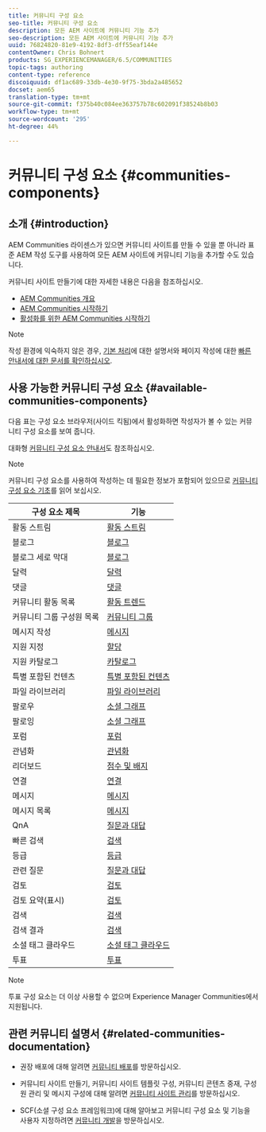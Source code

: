 ```yaml
---
title: 커뮤니티 구성 요소
seo-title: 커뮤니티 구성 요소
description: 모든 AEM 사이트에 커뮤니티 기능 추가
seo-description: 모든 AEM 사이트에 커뮤니티 기능 추가
uuid: 76824820-81e9-4192-8df3-dff55eaf144e
contentOwner: Chris Bohnert
products: SG_EXPERIENCEMANAGER/6.5/COMMUNITIES
topic-tags: authoring
content-type: reference
discoiquuid: df1ac689-33db-4e30-9f75-3bda2a485652
docset: aem65
translation-type: tm+mt
source-git-commit: f375b40c084ee363757b78c602091f38524b8b03
workflow-type: tm+mt
source-wordcount: '295'
ht-degree: 44%

---
```



# 커뮤니티 구성 요소 {#communities-components}

## 소개 {#introduction}

AEM Communities 라이센스가 있으면 커뮤니티 사이트를 만들 수 있을 뿐 아니라 표준 AEM 작성 도구를 사용하여 모든 AEM 사이트에 커뮤니티 기능을 추가할 수도 있습니다.

커뮤니티 사이트 만들기에 대한 자세한 내용은 다음을 참조하십시오.

* [AEM Communities 개요](/help/communities/overview.md)
* [AEM Communities 시작하기](/help/communities/getting-started.md)
* [활성화를 위한 AEM Communities 시작하기](/help/communities/getting-started-enablement.md)

>[!NOTE]
>
>작성 환경에 익숙하지 않은 경우, [기본 처리](/help/sites-authoring/basic-handling.md)에 대한 설명서와 페이지 작성에 대한 [빠른 안내서에 대한 문서를 확인하십시오](/help/sites-authoring/qg-page-authoring.md).

## 사용 가능한 커뮤니티 구성 요소 {#available-communities-components}

다음 표는 구성 요소 브라우저(사이드 킥됨)에서 활성화하면 작성자가 볼 수 있는 커뮤니티 구성 요소를 보여 줍니다.

대화형 [커뮤니티 구성 요소 안내서](/help/communities/components-guide.md)도 참조하십시오.

>[!NOTE]
>
>커뮤니티 구성 요소를 사용하여 작성하는 데 필요한 정보가 포함되어 있으므로 [커뮤니티 구성 요소 기초](/help/communities/basics.md)를 읽어 보십시오.

| **구성 요소 제목** | **기능** |
|---|---|
| 활동 스트림 | [활동 스트림](/help/communities/activities.md) |
| 블로그 | [블로그](/help/communities/blog-feature.md) |
| 블로그 세로 막대 | [블로그](/help/communities/blog-feature.md) |
| 달력 | [달력](/help/communities/calendar.md) |
| 댓글 | [댓글](/help/communities/comments.md) |
| 커뮤니티 활동 목록 | [활동 트렌드](/help/communities/trends.md) |
| 커뮤니티 그룹 구성원 목록 | [커뮤니티 그룹](/help/communities/creating-groups.md) |
| 메시지 작성 | [메시지](/help/communities/configure-messaging.md) |
| 지원 지정 | [할당](/help/communities/assignments.md) |
| 지원 카탈로그 | [카탈로그](/help/communities/catalog.md) |
| 특별 포함된 컨텐츠 | [특별 포함된 컨텐츠](/help/communities/featured.md) |
| 파일 라이브러리 | [파일 라이브러리](/help/communities/file-library.md) |
| 팔로우 | [소셜 그래프](/help/communities/socialgraph.md) |
| 팔로잉 | [소셜 그래프](/help/communities/socialgraph.md) |
| 포럼 | [포럼](/help/communities/forum.md) |
| 관념화 | [관념화](/help/communities/ideation-feature.md) |
| 리더보드 | [점수 및 배지](/help/communities/enabling-leaderboard.md) |
| 연결 | [연결](/help/communities/liking.md) |
| 메시지 | [메시지](/help/communities/configure-messaging.md) |
| 메시지 목록 | [메시지](/help/communities/configure-messaging.md) |
| QnA | [질문과 대답](/help/communities/working-with-qna.md) |
| 빠른 검색 | [검색](/help/communities/search.md) |
| 등급 | [등급](/help/communities/rating.md) |
| 관련 질문 | [질문과 대답](/help/communities/working-with-qna.md) |
| 검토 | [검토](/help/communities/reviews.md) |
| 검토 요약(표시) | [검토](/help/communities/reviews.md) |
| 검색 | [검색](/help/communities/search.md) |
| 검색 결과 | [검색](/help/communities/search.md) |
| 소셜 태그 클라우드 | [소셜 태그 클라우드](/help/communities/tagcloud.md) |
| 투표 | [투표](/help/communities/voting.md) |

>[!NOTE]
>
>투표 구성 요소는 더 이상 사용할 수 없으며 Experience Manager Communities에서 지원됩니다.

## 관련 커뮤니티 설명서 {#related-communities-documentation}

* 권장 배포에 대해 알려면 [커뮤니티 배포](/help/communities/deploy-communities.md)를 방문하십시오.

* 커뮤니티 사이트 만들기, 커뮤니티 사이트 템플릿 구성, 커뮤니티 콘텐츠 중재, 구성원 관리 및 메시지 구성에 대해 알려면 [커뮤니티 사이트 관리](/help/communities/administer-landing.md)를 방문하십시오.

* SCF(소셜 구성 요소 프레임워크)에 대해 알아보고 커뮤니티 구성 요소 및 기능을 사용자 지정하려면 [커뮤니티 개발](/help/communities/communities.md)을 방문하십시오.

